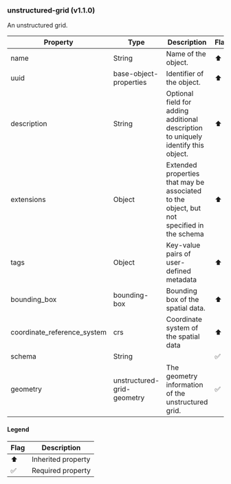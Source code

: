### unstructured-grid (v1.1.0)
An unstructured grid.

| Property | Type | Description | Flags |
|---|---|---|---|
| name | String | Name of the object. | ⬆️ ✅ |
| uuid | base-object-properties | Identifier of the object. | ⬆️ ✅ |
| description | String | Optional field for adding additional description to uniquely identify this object. | ⬆️ |
| extensions | Object | Extended properties that may be associated to the object, but not specified in the schema | ⬆️ |
| tags | Object | Key-value pairs of user-defined metadata | ⬆️ |
| bounding_box | bounding-box | Bounding box of the spatial data. | ⬆️ ✅ |
| coordinate_reference_system | crs | Coordinate system of the spatial data | ⬆️ ✅ |
| schema | String |  | ✅ |
| geometry | unstructured-grid-geometry | The geometry information of the unstructured grid. | ✅ |


#### Legend

| Flag | Description |
| --- | --- |
| ⬆️ | Inherited property |
| ✅ | Required property |

